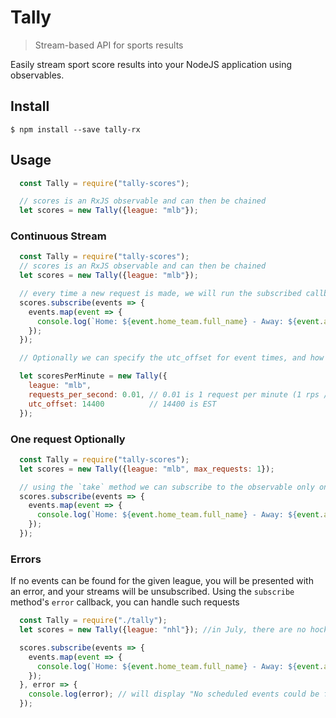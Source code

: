 # Tally
> Stream-based API for sports results

Easily stream sport score results into your NodeJS application using observables.

## Install

```shell
$ npm install --save tally-rx
```

## Usage

```javascript
  const Tally = require("tally-scores");

  // scores is an RxJS observable and can then be chained
  let scores = new Tally({league: "mlb"});  
```

### Continuous Stream

```javascript
  const Tally = require("tally-scores");
  // scores is an RxJS observable and can then be chained
  let scores = new Tally({league: "mlb"});

  // every time a new request is made, we will run the subscribed callback
  scores.subscribe(events => {
    events.map(event => {
      console.log(`Home: ${event.home_team.full_name} - Away: ${event.away_team.full_name}`);
    });
  });

  // Optionally we can specify the utc_offset for event times, and how many requests we'd like to make per seconds

  let scoresPerMinute = new Tally({
    league: "mlb",
    requests_per_second: 0.01, // 0.01 is 1 request per minute (1 rps / 60 seconds)
    utc_offset: 14400          // 14400 is EST
  });       
```

### One request Optionally

```javascript
  const Tally = require("tally-scores");
  let scores = new Tally({league: "mlb", max_requests: 1});

  // using the `take` method we can subscribe to the observable only once
  scores.subscribe(events => {
    events.map(event => {
      console.log(`Home: ${event.home_team.full_name} - Away: ${event.away_team.full_name}`);
    });
  });
```

### Errors

If no events can be found for the given league, you will be presented with an error, and your streams will be unsubscribed. Using the `subscribe` method's `error` callback, you can handle such requests

```javascript
  const Tally = require("./tally");
  let scores = new Tally({league: "nhl"}); //in July, there are no hockey games

  scores.subscribe(events => {
    events.map(event => {
      console.log(`Home: ${event.home_team.full_name} - Away: ${event.away_team.full_name}`);
    });
  }, error => {
    console.log(error); // will display "No scheduled events could be found"
  });
```
